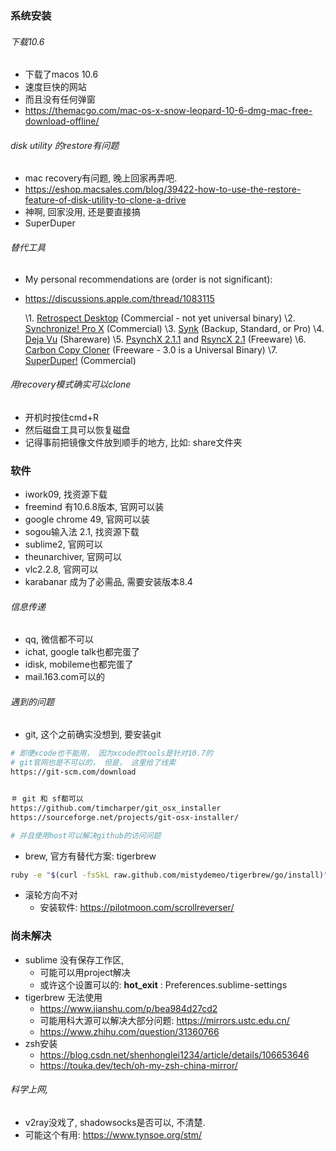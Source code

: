 ### 系统安装

###### 下载10.6

- 下载了macos 10.6 
- 速度巨快的网站
- 而且没有任何弹窗
-  https://themacgo.com/mac-os-x-snow-leopard-10-6-dmg-mac-free-download-offline/



###### disk utility 的restore有问题

- mac recovery有问题, 晚上回家再弄吧.
- https://eshop.macsales.com/blog/39422-how-to-use-the-restore-feature-of-disk-utility-to-clone-a-drive
- 神啊, 回家没用, 还是要直接搞
-  SuperDuper

###### 替代工具

- My personal recommendations are (order is not significant): 

- https://discussions.apple.com/thread/1083115

  \1.  [Retrospect Desktop](http://www.dantz.com/) (Commercial - not yet universal binary) 
  \2.  [Synchronize! Pro X](http://www.qdea.com/) (Commercial) 
  \3.  [Synk](http://www.decimus.net/) (Backup, Standard, or Pro) 
  \4.  [Deja Vu](http://propagandaprod.com/dejavu.html) (Shareware) 
  \5.  [PsynchX 2.1.1](http://sourceforge.net/projects/psyncx) and  [RsyncX 2.1](http://archive.macosxlabs.org/rsyncx/rsyncx.html) (Freeware) 
  \6.  [Carbon Copy Cloner](http://www.bombich.com/software/ccc.html) (Freeware - 3.0 is a Universal Binary) 
  \7.  [SuperDuper!](http://www.shirt-pocket.com/) (Commercial) 

###### 用recovery模式确实可以clone

- 开机时按住cmd+R
- 然后磁盘工具可以恢复磁盘
- 记得事前把镜像文件放到顺手的地方, 比如: share文件夹

### 软件

- iwork09, 找资源下载
- freemind 有10.6.8版本, 官网可以装
- google chrome 49, 官网可以装
- sogou输入法 2.1, 找资源下载
- sublime2, 官网可以
- theunarchiver, 官网可以
- vlc2.2.8, 官网可以
- karabanar 成为了必需品, 需要安装版本8.4

###### 信息传递

- qq, 微信都不可以
- ichat, google talk也都完蛋了
- idisk, mobileme也都完蛋了
- mail.163.com可以的

###### 遇到的问题

- git, 这个之前确实没想到, 要安装git
```sh
# 即便xcode也不能用， 因为xcode的tools是针对10.7的
# git官网也是不可以的， 但是， 这里给了线索
https://git-scm.com/download


＃ git 和 sf都可以
https://github.com/timcharper/git_osx_installer
https://sourceforge.net/projects/git-osx-installer/

# 并且使用host可以解决github的访问问题
```
- brew, 官方有替代方案: tigerbrew
```sh
ruby -e "$(curl -fsSkL raw.github.com/mistydemeo/tigerbrew/go/install)"
```

- 滚轮方向不对
	- 安装软件: https://pilotmoon.com/scrollreverser/

### 尚未解决

- sublime 没有保存工作区, 
  - 可能可以用project解决
  - 或许这个设置可以的:  **hot_exit** : Preferences.sublime-settings
- tigerbrew 无法使用
  - https://www.jianshu.com/p/bea984d27cd2
  - 可能用科大源可以解决大部分问题: https://mirrors.ustc.edu.cn/
  - https://www.zhihu.com/question/31360766
- zsh安装
  - https://blog.csdn.net/shenhonglei1234/article/details/106653646
  - https://touka.dev/tech/oh-my-zsh-china-mirror/

###### 科学上网, 

- v2ray没戏了, shadowsocks是否可以, 不清楚.
- 可能这个有用: https://www.tynsoe.org/stm/